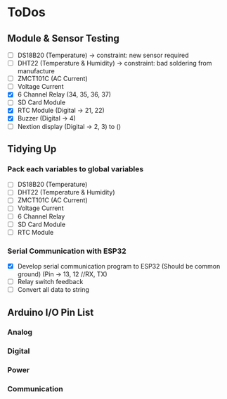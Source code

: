 # ToDos

## Module & Sensor Testing
- [ ] DS18B20 (Temperature) -> constraint: new sensor required
- [ ] DHT22 (Temperature & Humidity) -> constraint: bad soldering from manufacture
- [ ] ZMCT101C (AC Current)
- [ ] Voltage Current
- [X] 6 Channel Relay (34, 35, 36, 37)
- [ ] SD Card Module
- [X] RTC Module (Digital -> 21, 22)
- [X] Buzzer (Digital -> 4)
- [ ] Nextion display (Digital -> 2, 3) to ()

## Tidying Up
### Pack each variables to global variables
- [ ] DS18B20 (Temperature)
- [ ] DHT22 (Temperature & Humidity)
- [ ] ZMCT101C (AC Current)
- [ ] Voltage Current
- [ ] 6 Channel Relay
- [ ] SD Card Module
- [ ] RTC Module
### Serial Communication with ESP32
- [X] Develop serial communication program to ESP32 (Should be common ground) (Pin -> 13, 12 //RX, TX)
- [ ] Relay switch feedback
- [ ] Convert all data to string

## Arduino I/O Pin List
### Analog
### Digital
### Power
### Communication